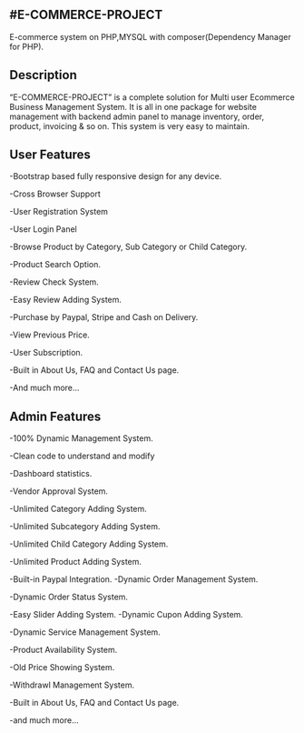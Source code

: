#E-COMMERCE-PROJECT
---------------
E-commerce system on PHP,MYSQL with composer(Dependency Manager for PHP).

Description
--------------

“E-COMMERCE-PROJECT” is a complete solution for Multi user Ecommerce Business Management System.
It is all in one package for website management with backend admin panel to manage inventory, order, product, invoicing & so on.
This system is very easy to maintain. 

User Features
-------------
-Bootstrap based fully responsive design for any device.

-Cross Browser Support

-User Registration System

-User Login Panel

-Browse Product by Category, Sub Category or Child Category.

-Product Search Option.

-Review Check System.

-Easy Review Adding System.

-Purchase by Paypal, Stripe and Cash on Delivery.

-View Previous Price.

-User Subscription.

-Built in About Us, FAQ and Contact Us page.

-And much more…


Admin Features
-----------------
-100% Dynamic Management System.

-Clean code to understand and modify

-Dashboard statistics.

-Vendor Approval System.

-Unlimited Category Adding System.

-Unlimited Subcategory Adding System.

-Unlimited Child Category Adding System.

-Unlimited Product Adding System.

-Built-in Paypal  Integration.
-Dynamic Order Management System.

-Dynamic Order Status System.

-Easy Slider Adding System.
-Dynamic Cupon Adding  System.

-Dynamic Service Management System.

-Product Availability System.

-Old Price Showing System.

-Withdrawl Management System.

-Built in About Us, FAQ and Contact Us page.

-and much more…
